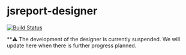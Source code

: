 # jsreport-designer
[![Build Status](https://travis-ci.org/jsreport/jsreport-designer.png?branch=master)](https://travis-ci.org/jsreport/jsreport-designer)

**⚠️ The development of the designer is currently suspended. We will update here when there is further progress planned.
